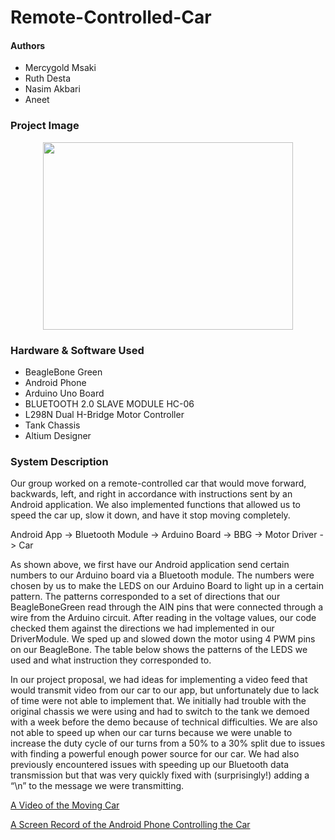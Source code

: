 # Remote-Controlled-Car
 
#### Authors
- Mercygold Msaki
- Ruth Desta
- Nasim Akbari
- Aneet 

### Project Image
<p align="center">
<img src = "https://github.com/Mercygoldm/Remote-Controlled-Car-/blob/main/Media/Images/Remote%20Controlled%20Car.jpg" width="400" height = "300"/>
</p>

### Hardware & Software Used 
- BeagleBone Green
- Android Phone
- Arduino Uno Board
- BLUETOOTH 2.0 SLAVE MODULE HC-06
- L298N Dual H-Bridge Motor Controller
- Tank Chassis
- Altium Designer

### System Description 
 Our group worked on a remote-controlled car that would move forward, backwards, left, and right in accordance with instructions sent by an Android application. We also implemented functions that allowed us to speed the car up, slow it down, and have it stop moving completely.
 
 Android App -> Bluetooth Module -> Arduino Board -> BBG -> Motor Driver -> Car 
 
 As shown above, we first have our Android application send certain numbers to our Arduino board via a Bluetooth module. The numbers were chosen by us to make the LEDS on our Arduino Board to light up in a certain pattern. The patterns corresponded to a set of directions that our BeagleBoneGreen read through the AIN pins that were connected through a wire from the Arduino circuit. After reading in the voltage values, our code checked them against the directions we had implemented in our DriverModule. We sped up and slowed down the motor using 4 PWM pins on our BeagleBone. The table below shows the patterns of the LEDS we used and what instruction they corresponded to. 
 
 In our project proposal, we had ideas for implementing a video feed that would transmit video from our car to our app, but unfortunately due to lack of time were not able to implement that. We initially had trouble with the original chassis we were using and had to switch to the tank we demoed with a week before the demo because of technical difficulties. We are also not able to speed up when our car turns because we were unable to increase the duty cycle of our turns from a 50% to a 30% split due to issues with finding a powerful enough power source for our car. We had also previously encountered issues with speeding up our Bluetooth data transmission but that was very quickly fixed with (surprisingly!) adding a “\n” to the message we were transmitting. 

[A Video of the Moving Car](https://github.com/Mercygoldm/Remote-Controlled-Car-/blob/main/Media/Videos/Moving%20Car.mp4)

[A Screen Record of the Android Phone Controlling the Car](https://github.com/Mercygoldm/Remote-Controlled-Car-/blob/main/Media/Videos/Android%20Phone%20Screen%20Recording.mp4)
